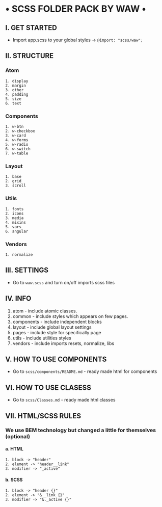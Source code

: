 # • SCSS FOLDER PACK BY WAW •

## I. GET STARTED

- Import app.scss to your global styles -> `@import: "scss/waw";`

## II. STRUCTURE

### Atom

    1. display
    2. margin
    3. other
    4. padding
    5. size
    6. text

### Components

    1. w-btn
    2. w-checkbox
    3. w-card
    4. w-forms
    5. w-radio
    6. w-switch
    7. w-table

### Layout

    1. base
    2. grid
    3. scroll

### Utils

    1. fonts
    2. icons
    3. media
    4. mixins
    5. vars
    6. angular

### Vendors

    1. normalize

## III. SETTINGS

- Go to `waw.scss` and turn on/off imports scss files

## IV. INFO

1. atom - include atomic classes.
2. common - include styles which appears on few pages.
3. components - include independent blocks
4. layout - include global layout settings
5. pages - include style for specifically page
6. utils - include utilities styles
7. vendors - include imports resets, normalize, libs

## V. HOW TO USE COMPONENTS

- Go to `scss/components/README.md` - ready made html for components

## VI. HOW TO USE CLASESS

- Go to `scss/Classes.md` - ready made htnl classes

## VII. HTML/SCSS RULES

### We use BEM technology but changed a little for themselves (optional)

#### a. HTML

    1. block -> "header"
    2. element -> "header__link"
    3. modifier -> "_active"

#### b. SCSS

    1. block -> "header {}"
    2. element -> "&__link {}"
    3. modifier -> "&._active {}"
